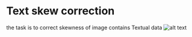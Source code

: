 # Text skew correction
the task is to correct skewness of image contains Textual data 
![alt text]([https://github.com/ahbagheri01/Text-skew-correction/blob/main/Project%20description.jpg?raw=true](https://github.com/ahbagheri01/CE_40717_ML/blob/main/TEXT-Skew_corroction%20(HW5)/Project%20description.jpg)https://github.com/ahbagheri01/CE_40717_ML/blob/main/TEXT-Skew_corroction%20(HW5)/Project%20description.jpg)

